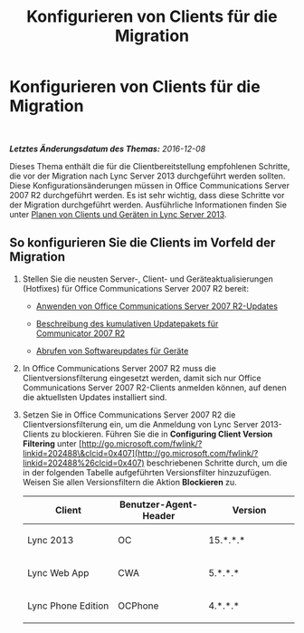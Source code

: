 ﻿---
title: Konfigurieren von Clients für die Migration
TOCTitle: Konfigurieren von Clients für die Migration
ms:assetid: 8f17862b-d9d1-47f6-b248-51f4710f5030
ms:mtpsurl: https://technet.microsoft.com/de-de/library/JJ688130(v=OCS.15)
ms:contentKeyID: 49890838
ms.date: 12/10/2016
mtps_version: v=OCS.15
ms.translationtype: HT
---

# Konfigurieren von Clients für die Migration

 

_**Letztes Änderungsdatum des Themas:** 2016-12-08_

Dieses Thema enthält die für die Clientbereitstellung empfohlenen Schritte, die vor der Migration nach Lync Server 2013 durchgeführt werden sollten. Diese Konfigurationsänderungen müssen in Office Communications Server 2007 R2 durchgeführt werden. Es ist sehr wichtig, dass diese Schritte vor der Migration durchgeführt werden. Ausführliche Informationen finden Sie unter [Planen von Clients und Geräten in Lync Server 2013](lync-server-2013-planning-for-clients-and-devices.md).

## So konfigurieren Sie die Clients im Vorfeld der Migration

1.  Stellen Sie die neusten Server-, Client- und Geräteaktualisierungen (Hotfixes) für Office Communications Server 2007 R2 bereit:
    
      - [Anwenden von Office Communications Server 2007 R2-Updates](apply-office-communications-server-2007-r2-updates.md)
    
      - [Beschreibung des kumulativen Updatepakets für Communicator 2007 R2](http://go.microsoft.com/fwlink/p/?linkid=335808)
    
      - [Abrufen von Softwareupdates für Geräte](http://go.microsoft.com/fwlink/?linkid=335809)

2.  In Office Communications Server 2007 R2 muss die Clientversionsfilterung eingesetzt werden, damit sich nur Office Communications Server 2007 R2-Clients anmelden können, auf denen die aktuellsten Updates installiert sind.

3.  Setzen Sie in Office Communications Server 2007 R2 die Clientversionsfilterung ein, um die Anmeldung von Lync Server 2013-Clients zu blockieren. Führen Sie die in **Configuring Client Version Filtering** unter [http://go.microsoft.com/fwlink/?linkid=202488\&clcid=0x407](http://go.microsoft.com/fwlink/?linkid=202488%26clcid=0x407) beschriebenen Schritte durch, um die in der folgenden Tabelle aufgeführten Versionsfilter hinzuzufügen. Weisen Sie allen Versionsfiltern die Aktion **Blockieren** zu.
    
    
    <table>
    <colgroup>
    <col style="width: 33%" />
    <col style="width: 33%" />
    <col style="width: 33%" />
    </colgroup>
    <thead>
    <tr class="header">
    <th>Client</th>
    <th>Benutzer-Agent-Header</th>
    <th>Version</th>
    </tr>
    </thead>
    <tbody>
    <tr class="odd">
    <td><p>Lync 2013</p></td>
    <td><p>OC</p></td>
    <td><p>15.*.*.*</p></td>
    </tr>
    <tr class="even">
    <td><p>Lync Web App</p></td>
    <td><p>CWA</p></td>
    <td><p>5.*.*.*</p></td>
    </tr>
    <tr class="odd">
    <td><p>Lync Phone Edition</p></td>
    <td><p>OCPhone</p></td>
    <td><p>4.*.*.*</p></td>
    </tr>
    </tbody>
    </table>

